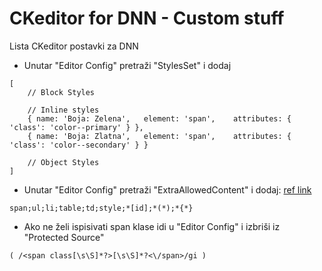 # CKeditor for DNN - Custom stuff
Lista CKeditor postavki za DNN

- Unutar "Editor Config" pretraži "StylesSet" i dodaj
```
[
    // Block Styles

    // Inline styles
    { name: 'Boja: Zelena',   element: 'span',    attributes: { 'class': 'color--primary' } },
    { name: 'Boja: Zlatna',   element: 'span',    attributes: { 'class': 'color--secondary' } }

    // Object Styles
]
```

- Unutar "Editor Config" pretraži "ExtraAllowedContent" i dodaj: [ref link](http://drupal.stackexchange.com/questions/90710/prevent-wysiwygckeditor-from-stripping-html-classes)
```
span;ul;li;table;td;style;*[id];*(*);*{*}
```

- Ako ne želi ispisivati span klase idi u "Editor Config" i izbriši iz "Protected Source"
```
( /<span class[\s\S]*?>[\s\S]*?<\/span>/gi )
```

